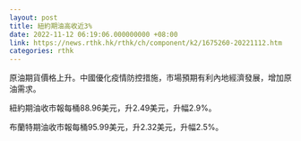 ```yaml
---
layout: post
title: 紐約期油高收近3%
date: 2022-11-12 06:19:06.000000000 +08:00
link: https://news.rthk.hk/rthk/ch/component/k2/1675260-20221112.htm
categories: rthk
---
```


原油期貨價格上升。中國優化疫情防控措施，市場預期有利內地經濟發展，增加原油需求。

紐約期油收市報每桶88.96美元，升2.49美元，升幅2.9%。

布蘭特期油收市報每桶95.99美元，升2.32美元，升幅2.5%。
